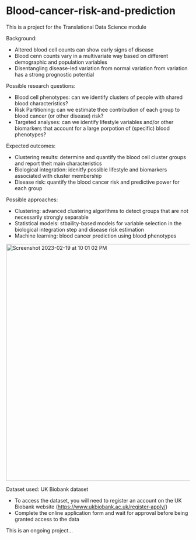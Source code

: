 # Blood-cancer-risk-and-prediction
This is a project for the Translational Data Science module


Background:
- Altered blood cell counts can show early signs of disease
- Blood cenn counts vary in a multivariate way based on different demographic and population variables 
- Disentangling disease-led variation from normal variation from variation has a strong prognostic potential 


Possible research questions: 
- Blood cell phenotypes: can we identify clusters of people with shared blood characteristics?
- Risk Partitioning: can we estimate thee contribution of each group to blood cancer (or other disease) risk?
- Targeted analyses: can we identify lifestyle variables and/or other biomarkers that account for a large porpotion of (specific) blood phenotypes?


Expected outcomes: 
- Clustering results: determine and quantify the blood cell cluster groups and report theit main characteristics
- Biological integration: idenitfy possible lifestyle and biomarkers associated with cluster membership
- Disease risk: quantify the blood cancer risk and predictive power for each group


Possible approaches:
- Clustering: advanced clustering algorithms to detect groups that are not necessarily strongly separable
- Statistical models: stbaility-based models for variable selection in the biological integration step and disease risk estimation
- Machine learning: blood cancer prediction using blood phenotypes

<img width="648" alt="Screenshot 2023-02-19 at 10 01 02 PM" src="https://user-images.githubusercontent.com/111628669/219977741-8ae477e1-973a-4af8-bbf7-0b99954e5ba3.png">

Dataset used: UK Biobank dataset
- To access the dataset, you will need to register an account on the UK Biobank website 
(https://www.ukbiobank.ac.uk/register-apply/)
- Complete the online application form and wait for approval before being granted access to the data

This is an ongoing project...
